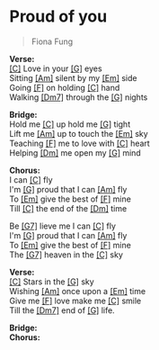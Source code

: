 # Proud of you
> Fiona Fung

**Verse:**   
[[C]]() Love in your [[G]]() eyes   
Sitting [[Am]]() silent by my [[Em]]() side   
Going [[F]]() on holding [[C]]() hand   
Walking [[Dm7]]() through the [[G]]() nights   
   
**Bridge:**   
Hold me [[C]]() up hold me [[G]]() tight   
Lift me [[Am]]() up to touch the [[Em]]() sky   
Teaching [[F]]() me to love with [[C]]() heart   
Helping [[Dm]]() me open my [[G]]() mind   
   
**Chorus:**   
I can [[C]]() fly   
I'm [[G]]() proud that I can [[Am]]() fly   
To [[Em]]() give the best of [[F]]() mine   
Till [[C]]() the end of the [[Dm]]() time   
   
Be [[G7]]() lieve me I can [[C]]() fly   
I'm [[G]]() proud that I can [[Am]]() fly   
To [[Em]]() give the best of [[F]]() mine   
The [[G7]]() heaven in the [[C]]() sky   
   
**Verse:**   
[[C]]() Stars in the [[G]]() sky   
Wishing [[Am]]() once upon a [[Em]]() time   
Give me [[F]]() love make me [[C]]() smile   
Till the [[Dm7]]() end of [[G]]() life.   
   
**Bridge:**   
**Chorus:**   
